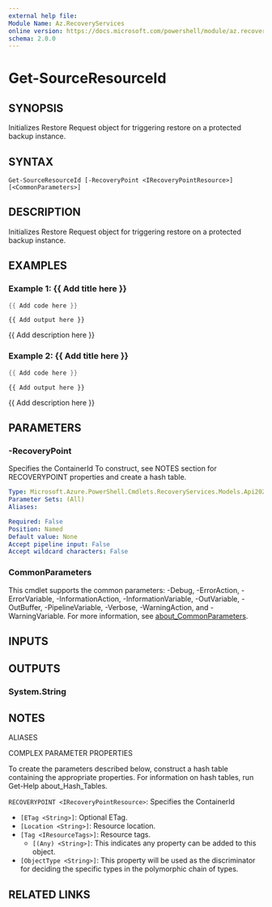 ```yaml
---
external help file:
Module Name: Az.RecoveryServices
online version: https://docs.microsoft.com/powershell/module/az.recoveryservices/get-sourceresourceid
schema: 2.0.0
---
```


# Get-SourceResourceId

## SYNOPSIS
Initializes Restore Request object for triggering restore on a protected backup instance.

## SYNTAX

```
Get-SourceResourceId [-RecoveryPoint <IRecoveryPointResource>] [<CommonParameters>]
```

## DESCRIPTION
Initializes Restore Request object for triggering restore on a protected backup instance.

## EXAMPLES

### Example 1: {{ Add title here }}
```powershell
{{ Add code here }}
```

```output
{{ Add output here }}
```

{{ Add description here }}

### Example 2: {{ Add title here }}
```powershell
{{ Add code here }}
```

```output
{{ Add output here }}
```

{{ Add description here }}

## PARAMETERS

### -RecoveryPoint
Specifies the ContainerId
To construct, see NOTES section for RECOVERYPOINT properties and create a hash table.

```yaml
Type: Microsoft.Azure.PowerShell.Cmdlets.RecoveryServices.Models.Api20230201.IRecoveryPointResource
Parameter Sets: (All)
Aliases:

Required: False
Position: Named
Default value: None
Accept pipeline input: False
Accept wildcard characters: False
```

### CommonParameters
This cmdlet supports the common parameters: -Debug, -ErrorAction, -ErrorVariable, -InformationAction, -InformationVariable, -OutVariable, -OutBuffer, -PipelineVariable, -Verbose, -WarningAction, and -WarningVariable. For more information, see [about_CommonParameters](http://go.microsoft.com/fwlink/?LinkID=113216).

## INPUTS

## OUTPUTS

### System.String

## NOTES

ALIASES

COMPLEX PARAMETER PROPERTIES

To create the parameters described below, construct a hash table containing the appropriate properties. For information on hash tables, run Get-Help about_Hash_Tables.


`RECOVERYPOINT <IRecoveryPointResource>`: Specifies the ContainerId
  - `[ETag <String>]`: Optional ETag.
  - `[Location <String>]`: Resource location.
  - `[Tag <IResourceTags>]`: Resource tags.
    - `[(Any) <String>]`: This indicates any property can be added to this object.
  - `[ObjectType <String>]`: This property will be used as the discriminator for deciding the specific types in the polymorphic chain of types.

## RELATED LINKS

